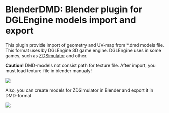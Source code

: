 # BlenderDMD: Blender plugin for DGLEngine models import and export

This plugin provide import of geometry and UV-map from *.dmd models file. This format uses by DGLEngine 3D game engine. DGLEngine uses in some games, such as [ZDSimulator](https://zdsimulator.com.ua/) and other.

**Caution!** DMD-models not consist path for texture file. After import, you must load texture file in blender manualy!

![](https://habrastorage.org/webt/hn/xu/mc/hnxumcke59ojrsveljuwnfwf5xi.png)

Also, you can create models for ZDSimulator in Blender and export it in DMD-format

![](https://habrastorage.org/webt/1l/sj/y2/1lsjy2qdzyatwbdobpwynvy5epi.png)
